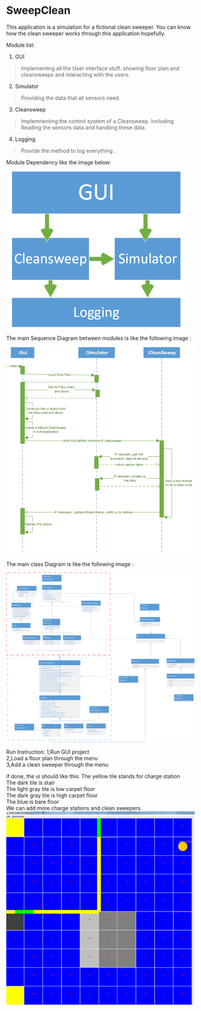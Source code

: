 # SweepClean

This application is a simulation for a fictional clean sweeper. You can know how the clean sweeper works through this application hopefully.

Module list:

1. GUI

  >Implementing all the User interface stuff. showing floor plan and cleansweeps and interacting with the users.
2. Simulator

  >Providing the data that all sensors need. 
3. Cleansweep

  >Implemnenting the control system of a Cleansweep. Including Reading the sensors data and handling these data.
4. Logging

  >Provide the method to log everything .
  
Module Dependency like the image below:

![](/portal/module.png)

The main Sequence Diagram between modules is like the following image :

![](/portal/sequence.png)

The main class Diagram is like the following image :

![](/portal/class.png)

Run Instruction:
1,Run GUI project  
2,Load a floor plan through the menu  
3,Add a clean sweeper through the menu  

if done, the ui should like this:
The yellow tile stands for charge station  
The dark tile is stair  
The light gray tile is low carpet floor  
The dark gray tile is high carpet floor   
The blue is bare floor  
We can add more charge stations and clean sweepers.   
![](/portal/demo.png)
